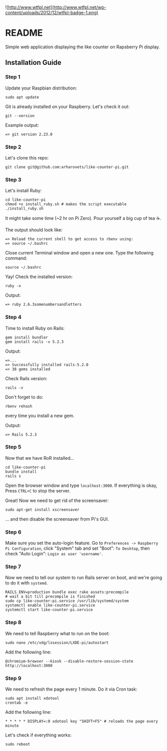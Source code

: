 ![http://www.wtfpl.net](http://www.wtfpl.net/wp-content/uploads/2012/12/wtfpl-badge-1.png)

# README

Simple web application displaying the like counter on Rapsberry Pi display.

## Installation Guide

### Step 1

Update your Raspbian distribution:

    sudo apt update

Git is already installed on your Raspberry. Let's check it out:

    git --version

Example output:

    => git version 2.23.0

### Step 2

Let's clone this repo:

    git clone git@github.com:arharovets/like-counter-pi.git

### Step 3

Let's install Ruby:

    cd like-counter-pi
    chmod +x install_ruby.sh # makes the script executable
    ./install_ruby.sh

It might take some time (~2 hr on Pi Zero). Pour yourself a big cup of tea ☕️.

The output should look like:

    => Reload the current shell to get access to rbenv using:
    => source ~/.bashrc

Close current Terminal window and open a new one. Type the following command:

    source ~/.bashrc

Yay! Check the installed version:

    ruby -v

Output:

    => ruby 2.6.3somenumbersandletters

### Step 4

Time to install Ruby on Rails:

    gem install bundler
    gem install rails -v 5.2.3

Output:

    =>...
    => Successfully installed rails-5.2.0
    => 38 gems installed

Check Rails version:

    rails -v

Don't forget to do:

	rbenv rehash

every time you install a new gem.

Output:

    => Rails 5.2.3

### Step 5

Now that we have RoR installed...

    cd like-counter-pi
    bundle install
    rails s

Open the browser window and type `localhost:3000`. If everything is okay, Press `CTRL+C` to stop the server.

Great! Now we need to get rid of the screensaver:

    sudo apt-get install xscreensaver

... and then disable the screensaver from Pi's GUI.

### Step 6

Make sure you set the auto-login feature.
Go to `Preferences -> Raspberry Pi Configuration`, click "System" tab and set "Boot": `To Desktop`, then check "Auto Login": `Login as user 'username'`.

### Step 7

Now we need to tell our system to run Rails server on boot, and we're going to do it with `systemd`.

    RAILS_ENV=production bundle exec rake assets:precompile
    # wait a bit till precompile is finished
    sudo cp like-counter-pi.service /usr/lib/systemd/system
    systemctl enable like-counter-pi.service
    systemctl start like-counter-pi.service

### Step 8

We need to tell Raspberry what to run on the boot:

    sudo nano /etc/xdg/lxsession/LXDE-pi/autostart

Add the following line:

    @chromium-browser --kiosk --disable-restore-session-state http://localhost:3000

### Step 9

We need to refresh the page every 1 minute. Do it via Cron task:

    sudo apt install xdotool
    crontab -e

Add the following line:

    * * * * * DISPLAY=:0 xdotool key "SHIFT+F5" # reloads the page every minute

Let's check if everything works:

    sudo reboot
